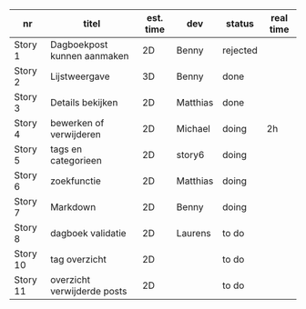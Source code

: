 nr      | titel                       | est. time | dev        | status  | real time |
--------|-----------------------------|-----------|------------|----------|-----------|  
Story 1 | Dagboekpost kunnen aanmaken | 2D        |Benny       | rejected |           |
Story 2 | Lijstweergave               | 3D        |Benny       | done     |           |
Story 3 | Details bekijken            | 2D        |Matthias    | done     |           |
Story 4 | bewerken of verwijderen     | 2D        |Michael     | doing    |2h         |
Story 5 | tags en categorieen         | 2D        |story6      | doing    |           |
Story 6 | zoekfunctie                 | 2D        |Matthias    | doing    |           |
Story 7 | Markdown                    | 2D        |Benny       | doing    |           |
Story 8 | dagboek validatie           | 2D        |Laurens     | to do    |           |
Story 10| tag overzicht               | 2D        |            | to do    |           |
Story 11| overzicht verwijderde posts | 2D        |            | to do    |           |